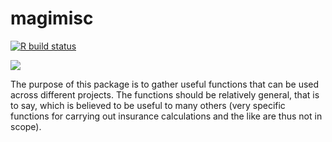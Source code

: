 # magimisc

<!-- badges: start -->
  [![R build status](https://github.com/EivindKvitstein/magimisc/workflows/R-CMD-check/badge.svg)](https://github.com/EivindKvitstein/magimisc/actions)
  <!-- badges: end -->

![](misc/imgfile.png)

The purpose of this package is to gather useful functions that can be used across different projects. The functions should be relatively general, that is to say, which is believed to be useful to many others (very specific functions for carrying out insurance calculations and the like are thus not in scope).

